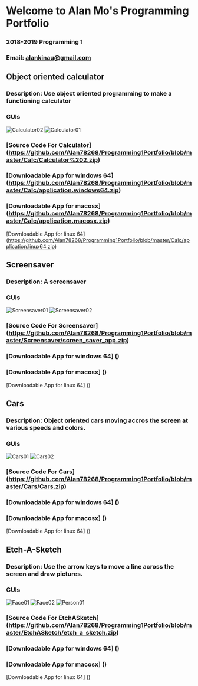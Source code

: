 # Welcome to Alan Mo's Programming Portfolio
### 2018-2019 Programming 1
### Email: alankinau@gmail.com



## Object oriented calculator
### Description: Use object oriented programming to make a functioning calculator
### GUIs
![Calculator02](https://github.com/Alan78268/Programming1Portfolio/blob/master/Calc/calculator.jpg?raw=true)
![Calculator01](https://github.com/Alan78268/Programming1Portfolio/blob/master/Calc/Calculator01.png?raw=true)
### [Source Code For Calculator] (https://github.com/Alan78268/Programming1Portfolio/blob/master/Calc/Calculator%202.zip)
### [Downloadable App for windows 64] (https://github.com/Alan78268/Programming1Portfolio/blob/master/Calc/application.windows64.zip)
### [Downloadable App for macosx] (https://github.com/Alan78268/Programming1Portfolio/blob/master/Calc/application.macosx.zip)
[Downloadable App for linux 64] (https://github.com/Alan78268/Programming1Portfolio/blob/master/Calc/application.linux64.zip)



## Screensaver
### Description: A screensaver
### GUIs
![Screensaver01](https://github.com/Alan78268/Programming1Portfolio/blob/master/Screensaver/Screensaver01.PNG?raw=true)
![Screensaver02](https://github.com/Alan78268/Programming1Portfolio/blob/master/Screensaver/Screensaver02.PNG?raw=true)
### [Source Code For Screensaver] (https://github.com/Alan78268/Programming1Portfolio/blob/master/Screensaver/screen_saver_app.zip)
### [Downloadable App for windows 64] ()
### [Downloadable App for macosx] ()
[Downloadable App for linux 64] ()



## Cars
### Description: Object oriented cars moving accros the screen at various speeds and colors.
### GUIs
![Cars01](https://github.com/Alan78268/Programming1Portfolio/blob/master/Cars/Cars01.PNG?raw=true)
![Cars02](https://github.com/Alan78268/Programming1Portfolio/blob/master/Cars/Cars02.PNG?raw=true)
### [Source Code For Cars] (https://github.com/Alan78268/Programming1Portfolio/blob/master/Cars/Cars.zip)
### [Downloadable App for windows 64] ()
### [Downloadable App for macosx] ()
[Downloadable App for linux 64] ()



## Etch-A-Sketch
### Description: Use the arrow keys to move a line across the screen and draw pictures.
### GUIs
![Face01](https://github.com/Alan78268/Programming1Portfolio/blob/master/EtchASketch/face01.png?raw=true)
![Face02](https://github.com/Alan78268/Programming1Portfolio/blob/master/EtchASketch/face02.png?raw=true)
![Person01](https://github.com/Alan78268/Programming1Portfolio/blob/master/EtchASketch/person01.png?raw=true)
### [Source Code For EtchASketch] (https://github.com/Alan78268/Programming1Portfolio/blob/master/EtchASketch/etch_a_sketch.zip)
### [Downloadable App for windows 64] ()
### [Downloadable App for macosx] ()
[Downloadable App for linux 64] ()
